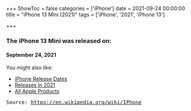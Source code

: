 +++
ShowToc = false
categories = ['iPhone']
date = 2021-09-24 00:00:00
title = "iPhone 13 Mini (2021)"
tags = ['iPhone', '2021', 'iPhone 13']

+++

### The iPhone 13 Mini was released on: 
#### September 24, 2021


<!--more-->


    
You might also like:

- [iPhone Release Dates](https://AppleReleaseDate.com/categories/iphone/)
- [Releases in 2021](https://AppleReleaseDate.com/tags/2021/)
- [All Apple Products](https://AppleReleaseDate.com/categories/)



<kbd> Source: https://en.wikipedia.org/wiki/IPhone</kbd>

